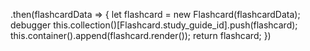.then(flashcardData => {
            let flashcard = new Flashcard(flashcardData);
            debugger
            this.collection()[Flashcard.study_guide_id].push(flashcard);
            this.container().append(flashcard.render());
            return flashcard;
        })